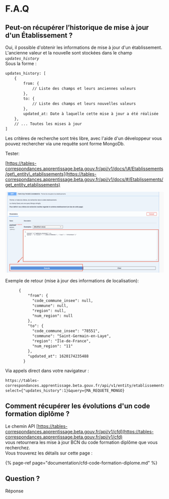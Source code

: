 # F.A.Q

## Peut-on récupérer l’historique de mise à jour d'un Établissement ?

Oui, il possible d'obtenir les informations de mise à jour d'un établissement.   
L'ancienne valeur et la nouvelle sont stockées dans le champ _`updates_history`_   
Sous la forme :

```text
updates_history: [
    {
        from: { 
            // Liste des champs et leurs anciennes valeurs
        },
        to: { 
            // Liste des champs et leurs nouvelles valeurs
        },
        updated_at: Date à laquelle cette mise à jour a été réalisée 
    },
    // ... Toutes les mises à jour
]
```

Les critères de recherche sont très libre, avec l'aide d'un développeur vous pouvez rechercher via une requête sont forme MongoDb.   
  
Tester: 

[https://tables-correspondances.apprentissage.beta.gouv.fr/api/v1/docs/\#/Etablissements/get\_entity\_etablissements](https://tables-correspondances.apprentissage.beta.gouv.fr/api/v1/docs/#/Etablissements/get_entity_etablissements)

![](../.gitbook/assets/image%20%287%29.png)

Exemple de retour \(mise à jour des informations de localisation\): 

```text
      {
          "from": {
            "code_commune_insee": null,
            "commune": null,
            "region": null,
            "num_region": null
          },
          "to": {
            "code_commune_insee": "78551",
            "commune": "Saint-Germain-en-Laye",
            "region": "Île-de-France",
            "num_region": "11"
          },
          "updated_at": 1620174235488
        }
```

Via appels direct dans votre navigateur : 

```text
https://tables-correspondances.apprentissage.beta.gouv.fr/api/v1/entity/etablissements?select={"updates_history":1}&query={MA_REQUETE_MONGO}
```

## Comment récupérer  les évolutions d'un code formation diplôme ? 

Le chemin API [https://tables-correspondances.apprentissage.beta.gouv.fr/api/v1/cfd](https://tables-correspondances.apprentissage.beta.gouv.fr/api/v1/cfd)   
vous retournera les mise à jour BCN du code formation diplôme que vous recherchez.  
Vous trouverez les détails sur cette page :  

{% page-ref page="documentation/cfd-code-formation-diplome.md" %}



## Question ? 

Réponse

